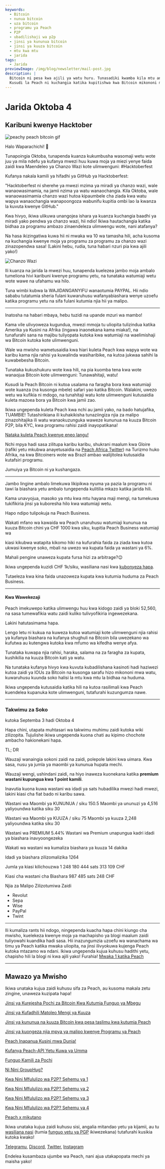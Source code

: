 ```yaml
---
keywords:
  - Bitcoin
  - nunua bitcoin
  - uza bitcoin
  - programu ya Peach
  - P2P
  - ubadilishaji wa p2p
  - jinsi ya kununua bitcoin
  - jinsi ya kuuza bitcoin
  - mtu kwa mtu
  - jarida
tags:
  - Jarida
previewImage: /img/blog/newsletter/mail-post.jpg
description: |
  Bitcoin ni pesa kwa ajili ya watu huru. Tunasadiki kwamba kila mtu ana haki ya kuchagua pesa anayotumia kuhifadhi utajiri wake, matokeo ya kazi yake, wakati na nishati yake.
  Kusudi la Peach ni kuchangia katika kupitishwa kwa Bitcoin mikononi mwa watu.
---
```


# Jarida Oktoba 4

## Karibuni kwenye Hacktober

![peachy peach bitcoin gif](/img/blog/newsletter/gif-peach.gif)

Halo Waparachichi! 🍑

Tunapoingia Oktoba, tunapenda kuanza kukumbusha wasomaji wetu wote juu ya mila ndefu ya kufanya mwezi huu kuwa moja ya miezi yenye faida zaidi kwa Maendeleo ya Chanzo Wazi kote ulimwenguni: #Hacktoberfest

Kufanya nakala kamili ya hifadhi ya GitHub ya Hacktoberfest:

"Hacktoberfest ni sherehe ya mwezi mzima ya miradi ya chanzo wazi, wale wanaowasimamia, na jamii nzima ya watu wanaochangia. Kila Oktoba, wale wanaowasimamia chanzo wazi hutoa kipaumbele cha ziada kwa watu wapya wanaochangia wanapoongoza wabunifu kupitia ombi lao la kwanza la kuvuta kwenye GitHub."

Kwa hivyo, ikiwa ulikuwa unangojea ishara ya kuanza kuchangia baadhi ya miradi yako pendwa ya chanzo wazi, hii ndio! Ikiwa hautachangia katika bidhaa za programu ambazo zinaendeleza ulimwengu wote, nani atafanya?

Na hasa ikizingatiwa kuwa hii ni mwaka wa 10 wa tamasha hili, acha kusoma na kuchangia kwenye moja ya programu za programu za chanzo wazi zinazopendwa sasa! (Lakini hebu, rudia, tuna habari nzuri pia kwa ajili yako!)

![Chanzo Wazi](https://img.mailinblue.com/5647291/images/content_library/original/651c33bbcd50d109d8495d7c.png)

Ili kuanza na jarida la mwezi huu, tunapenda kuelezea jambo moja ambalo tumeliona hivi karibuni kwenye programu yetu, na tunataka watumiaji wetu wote wawe na ufahamu wa hilo.

Tuna wimbi kubwa la WAJIDANGANYIFU wanaotumia PAYPAL. Hii ndio sababu tutatumia sheria fulani kuwaruhusu wafanyabiashara wenye uzoefu katika programu yetu na sifa fulani kutumia njia hii ya malipo.

---

Inatosha na habari mbaya, hebu tuzidi na upande mzuri wa mambo!

Kama vile ulivyoweza kugundua, mwezi mmoja tu uliopita tulizindua katika Amerika ya Kusini na Afrika (ingawa inaonekana kama miaka!), na tunafurahi sana na majibu tuliyopata kutoka kwa watumiaji na waelimishaji wa Bitcoin kutoka kote ulimwenguni.

Wale wa mwisho wametusaidia kwa hiari kuleta Peach kwa wapya wote wa karibu kama njia rahisi ya kuwalinda wasiharibike, na kutoa jukwaa sahihi la kuwabebesha Bitcoin.

Tunataka kukushukuru wote kwa hili, na pia kuomba tena kwa wote wanaojua Bitcoin kote ulimwenguni: Tunawahitaji, watu!

Kusudi la Peach Bitcoin ni kutoa usalama na faragha bora kwa watumiaji wote kuanza (na kusonga mbele) safari yao katika Bitcoin. Walakini, uwezo wetu wa kufikia ni mdogo, na tunahitaji watu kote ulimwenguni kutusaidia kuleta mazoea bora ya Bitcoin kwa jamii zao.

Ikiwa ungependa kuleta Peach kwa nchi au jamii yako, na bado hatujafika, TUAMBIE! Tutashirikiana ili kuhakikisha tunaziingiza njia za malipo zinazohitajika ili watu wanaokuzunguka waweze kununua na kuuza Bitcoin P2P, bila KYC, kwa programu rahisi zaidi inayopatikana!

[Nataka kuleta Peach kwenye eneo langu!](http://mailto:hello@peachbitcoin.com/)

Nchi mpya hadi sasa zilitupa karibu karibu, shukrani maalum kwa Gloire (rafiki yetu mkubwa anayetusaidia na [Peach Africa Twitter](https://twitter.com/PeachAfrica)) na Turizmo huko Afrika, na kwa Bitcoiners wote wa Brazil ambao walijitolea kutusaidia kutafsiri programu.

Jumuiya ya Bitcoin ni ya kushangaza.

---

Jambo lingine ambalo limekuwa likipikwa nyuma ya pazia la programu ni tawi la biashara yetu ambalo tungependa kulitilia mkazo katika jarida hili.

Kama unavyojua, masoko ya mtu kwa mtu hayana maji mengi, na tumekuwa tukifikiria jinsi ya kuboresha hilo kwa watumiaji wetu.

Hapo ndipo tulipokuja na Peach Business.

Wakati mfano wa kawaida wa Peach unaruhusu watumiaji kununua na kuuza Bitcoin chini ya CHF 1000 kwa siku, kupitia Peach Business watumiaji wa

 kiasi kikubwa watapita kikomo hiki na kufurahia faida za ziada kwa kutoa ukwasi kwenye soko, mbali na uwezo wa kupata faida ya wastani ya 6%.

Mahali pengine unaweza kupata fursa hizi za arbitrage?😉

Ikiwa ungependa kuzidi CHF 1k/siku, wasiliana nasi kwa [kubonyeza hapa](mailto:hello@peachbitcoin.com).

Tutaeleza kwa kina faida unazoweza kupata kwa kutumia huduma za Peach Business.

---

#### Kwa Wawekezaji

Peach imekuwepo katika ulimwengu huu kwa kidogo zaidi ya bloki 52,560, na sasa tumewafikia watu zaidi kuliko tulivyofikiria ingewezekana.

Lakini hatutasimama hapa.

Lengo letu ni kukua na kuweza kutoa watumiaji kote ulimwenguni njia rahisi ya kufanya biashara na kufanya shughuli na Bitcoin bila uwezekano wa kufutwa au kutengwa kutoka kwa mfumo wa kifedha wenye afya.

Tunataka kuwapa njia rahisi, haraka, salama na za faragha za kupata, kushikilia na kuuza Bitcoin kati ya watu.

Na tunataka kufanya hivyo kwa kuvuta kubadilishana kasinoti hadi haziwezi kutoa zaidi ya IOUs za Bitcoin na kusonga sarafu hizo mikononi mwa watu, kuwaruhusu kuunda soko halisi la mtu kwa mtu la bidhaa na huduma.

Ikiwa ungependa kutusaidia katika hili na kutoa rasilimali kwa Peach kuendelea kupanuka kote ulimwenguni, tutafurahi kuzungumza nawe.

---

### Takwimu za Soko

kutoka Septemba 3 hadi Oktoba 4

Hapa chini, utapata muhtasari wa takwimu muhimu zaidi kutoka wiki zilizopita. Tujulishe ikiwa ungependa kuona chati au kipimo chochote ambacho hakionekani hapa.

TL; DR

Wauzaji wanaingia sokoni zaidi na zaidi, polepole lakini kwa uimara. Kwa sasa, nusu ya jumla ya maombi ya kununua hupata mechi.

Wauzaji wengi, ushindani zaidi, na hiyo inaweza kuonekana katika **premium wastani kupungua kwa 1 point kamili**.

Inavutia kuona kuwa wastani wa idadi ya sats hubadilika mwezi hadi mwezi, lakini kiasi cha fiat bado ni karibu sawa.

Wastani wa Maombi ya KUNUNUA / siku
150.5
Maombi ya ununuzi ya 4,516 yaliyoundwa katika siku 30

Wastani wa Maombi ya KUUZA / siku
75
Maombi ya kuuza 2,248 yaliyoundwa katika siku 30

Wastani wa PREMIUM
5.44%
Wastani wa Premium unapungua kadri idadi ya biashara inavyoongezeka

Wakati wa wastani wa kumaliza biashara ya kuuza
14 dakika

Idadi ya biashara zilizomalizika
1264

Jumla ya kiasi kilichouzwa
1 248 180 444 sats
313 109 CHF

Kiasi cha wastani cha Biashara
987 485 sats
248 CHF

Njia za Malipo Zilizotumiwa Zaidi

- Revolut
- Sepa
- Wise
- PayPal
- Twint

---

Ili kumaliza rants hii ndogo, ningependa kuacha hapa chini kiungo cha mwisho, kuelekeza kwenye moja ya machapisho ya blogi maalum zaidi tuliyowahi kuandika hadi sasa. Hii inazungumzia uzoefu wa wanachama wa timu ya Peach katika mwaka uliopita, na jinsi ilivyokuwa kujenga Peach kutoka mtazamo wa ndani. Ikiwa ungependa kujua kuhusu hadithi yetu, chapisho hili la blogi ni kwa ajili yako! Furahia!
[Mwaka 1 katika Peach](https://peachbitcoin.com/blog)

---

## Mawazo ya Mwisho

Ikiwa unataka kujua zaidi kuhusu sifa za Peach, au kusoma makala zetu zingine, unaweza kuzipata hapa!

[Jinsi ya Kurejesha Pochi za Bitcoin Kwa Kutumia Funguo ya Mbegu](https://peachbitcoin.com/sw/blog/how-to-restore-peach-wallet/)

[Jinsi ya Kufadhili Matoleo Mengi ya Kuuza](https://peachbitcoin.com/sw/blog/funding-multiple-sell-offers/)

[Jinsi ya kununua na kuuza Bitcoin kwa pesa taslimu kwa kutumia Peach](https://peachbitcoin.com/sw/blog/how-to-buy-and-sell-bitcoin-with-cash-using-peach/)

[Jinsi ya kuongeza njia mpya ya malipo kwenye Programu ya Peach](https://peachbitcoin.com/sw/blog/how-to-add-a-payment-method/)

[Peach Inapanua Kusini mwa Dunia!](https://peachbitcoin.com/sw/blog/peach-expands-to-the-global-south/)

[Kufanya Peach-API Yetu Kuwa ya Umma](https://peachbitcoin.com/sw/blog/making-our-peach-api-public/)

[Funguo Kamili za Pochi](https://peachbitcoin.com/sw/blog/full-wallet-functionality/)

[Ni Nini GroupHug?](https://peachbitcoin.com/sw/blog/group-hug/)

[Kwa Nini Mfululizo wa P2P? Sehemu ya 1](https://peachbitcoin.com/sw/blog/why-p2p-chapter-1/)

[Kwa Nini Mfululizo wa P2P? Sehemu ya 2](https://peachbitcoin.com/sw/blog/why-p2p-chapter-2/)

[Kwa Nini Mfululizo wa P2P? Sehemu ya 3](https://peachbitcoin.com/sw/blog/why-p2p-chapter-3-circular-economies/)

[Kwa Nini Mfululizo wa P2P? Sehemu ya 4](https://peachbitcoin.com/sw/blog/why-p2p-chapter-4-chains-of-trust/)

[Peach x mikutano](https://peachbitcoin.com/sw/blog/peach-for-meetups/)

Ikiwa unataka kujua zaidi kuhusu sisi, angalia mitandao yetu ya kijamii, au tu [wasiliana nasi](mailto:hello@peachbitcoin.com) (tumia [funguo yetu ya PGP](https://keys.openpgp.org/vks/v1/by-fingerprint/48339A19645E2E53488E0E5479E1B270FACD1BD2) ikiwezekana) tutafurahi kusikia kutoka kwako!

[Telegramu](https://t.me/+GkOW1J-ixBBkZWRk), [Discord](https://discord.gg/ypeHz3SW54), [Twitter](https://twitter.com/peachbitcoin), [Instagram](https://instagram.com/peachbitcoin)

Endelea kusambaza ujumbe wa Peach, nani ajua utakapopata mechi ya maisha yako!
